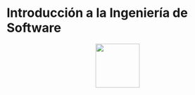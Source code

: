 # Introducción a la Ingeniería de Software


<p align="center">
<img
    src="https://i.pinimg.com/564x/3e/ff/bb/3effbbd95c52d135ff700a91388c98a7.jpg"
    width="100px"
/>
 </p>
